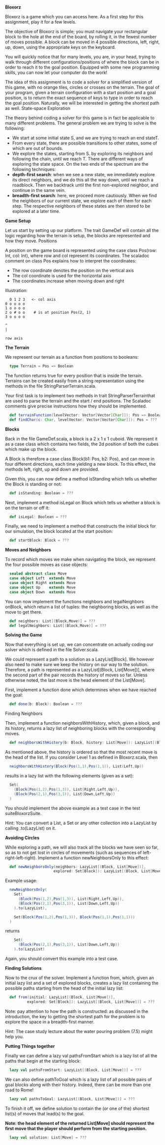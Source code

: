 **Bloxorz**

Bloxorz is a game which you can access here. As a first step for this assignment, play it for a few levels.

The objective of Bloxorz is simple; you must navigate your rectangular block to the hole at the end of the board, by rolling it, in the fewest number of moves possible. A block can be moved in 4 possible directions, left, right, up, down, using the appropriate keys on the keyboard.

You will quickly notice that for many levels, you are, in your head, trying to walk through different configurations/positions of where the block can be in order to reach it to the goal position. Equipped with some new programming skills, you can now let your computer do the work!

The idea of this assignment is to code a solver for a simplified version of this game, with no orange tiles, circles or crosses on the terrain. The goal of your program, given a terrain configuration with a start position and a goal position, is to return the exact sequence of keys to type in order to reach the goal position. Naturally, we will be interested in getting the shortest path as well.
State-space Exploration

The theory behind coding a solver for this game is in fact be applicable to many different problems. The general problem we are trying to solve is the following:
* We start at some initial state S, and we are trying to reach an end stateT.
* From every state, there are possible transitions to other states, some of which are out of bounds.
* We explore the states, starting from S. by exploring its neighbors and following the chain, until we reach T. There are different ways of exploring the state space. On the two ends of the spectrum are the following techniques:
* **depth-first search**: when we see a new state, we immediately explore its direct neighbors, and we do this all the way down, until we reach a roadblock. Then we backtrack until the first non-explored neighbor, and continue in the same vein.
* **breadth-first search**: here, we proceed more cautiously. When we find the neighbors of our current state, we explore each of them for each step. The respective neighbors of these states are then stored to be explored at a later time.

**Game Setup**

Let us start by setting up our platform. The trait GameDef will contain all the logic regarding how the terrain is setup, the blocks are represented and how they move.
Positions

A position on the game board is represented using the case class Pos(row: Int, col: Int), where row and col represent its coordinates. The scaladoc comment on class Pos explains how to interpret the coordinates:

* The row coordinate denotes the position on the vertical axis
* The col coordinate is used for the horizontal axis
* The coordinates increase when moving down and right

Illustration:

```
  0 1 2 3   <- col axis
0 o o o o
1 o o o o
2 o # o o    # is at position Pos(2, 1)
3 o o o o

^
|

row axis
```

**The Terrain**

We represent our terrain as a function from positions to booleans:
```scala
  type Terrain = Pos => Boolean
```

The function returns true for every position that is inside the terrain. Terrains can be created easily from a string representation using the methods in the file StringParserTerrain.scala.

Your first task is to implement two methods in trait StringParserTerrainthat are used to parse the terrain and the start / end positions.
The Scaladoc comments give precise instructions how they should be implemented.

```scala
  def terrainFunction(levelVector: Vector[Vector[Char]]): Pos => Boolean = ???
  def findChar(c: Char, levelVector: Vector[Vector[Char]]): Pos = ???
```


**Blocks**

Back in the file GameDef.scala, a block is a 2 x 1 x 1 cuboid. We represent it as a case class which contains two fields, the 2d position of both the cubes which make up the block.

A Block is therefore a case class Block(b1: Pos, b2: Pos), and can move in four different directions, each time yielding a new block. To this effect, the methods left, right, up and down are provided.

Given this, you can now define a method isStanding which tells us whether the Block is standing or not:


```scala
  def isStanding: Boolean = ???
```

Next, implement a method isLegal on Block which tells us whether a block is on the terrain or off it:

```scala
  def isLegal: Boolean = ???
```

Finally, we need to implement a method that constructs the initial block for our simulation, the block located at the start position:

```scala
  def startBlock: Block = ???
```

**Moves and Neighbors**

To record which moves we make when navigating the block, we represent the four possible moves as case objects:

```scala
  sealed abstract class Move
  case object Left  extends Move
  case object Right extends Move
  case object Up    extends Move
  case object Down  extends Move
```

You can now implement the functions neighbors and legalNeighbors onBlock, which return a list of tuples: the neighboring blocks, as well as the move to get there.


```scala
  def neighbors: List[(Block,Move)] = ???
  def legalNeighbors: List[(Block,Move)] = ???
```

**Solving the Game**

Now that everything is set up, we can concentrate on actually coding our solver which is defined in the file Solver.scala.

We could represent a path to a solution as a LazyList[Block]. We however also need to make sure we keep the history on our way to the solution. Therefore, a path is represented as a LazyList[(Block, List[Move])], where the second part of the pair records the history of moves so far. Unless otherwise noted, the last move is the head element of the List[Move].

First, implement a function done which determines when we have reached the goal:

```scala
  def done(b: Block): Boolean = ???
```

Finding Neighbors

Then, implement a function neighborsWithHistory, which, given a block, and its history, returns a lazy list of neighboring blocks with the corresponding moves.

```scala
  def neighborsWithHistory(b: Block, history: List[Move]): LazyList[(Block, List[Move])] = ???
```

As mentioned above, the history is ordered so that the most recent move is the head of the list. If you consider Level 1 as defined in Bloxorz.scala, then

```scala
  neighborsWithHistory(Block(Pos(1,1),Pos(1,1)), List(Left,Up))
```

results in a lazy list with the following elements (given as a set):

```scala
  Set(
    (Block(Pos(1,2),Pos(1,3)), List(Right,Left,Up)),
    (Block(Pos(2,1),Pos(3,1)), List(Down,Left,Up))
  )
```

You should implement the above example as a test case in the test suiteBloxorzSuite.

Hint: You can convert a List, a Set or any other collection into a LazyList by calling .to(LazyList) on it.

**Avoiding Circles**

While exploring a path, we will also track all the blocks we have seen so far, so as to not get lost in circles of movements (such as sequences of left-right-left-right). Implement a function newNeighborsOnly to this effect:

```scala
  def newNeighborsOnly(neighbors: LazyList[(Block, List[Move])],
                      explored: Set[Block]): LazyList[(Block, List[Move])] = ???
```

Example usage:


```scala
  newNeighborsOnly(
    Set(
      (Block(Pos(1,2),Pos(1,3)), List(Right,Left,Up)),
      (Block(Pos(2,1),Pos(3,1)), List(Down,Left,Up))
    ).to(LazyList),

    Set(Block(Pos(1,2),Pos(1,3)), Block(Pos(1,1),Pos(1,1)))
  )
```

returns 

```scala
    Set(
      (Block(Pos(2,1),Pos(3,1)), List(Down,Left,Up))
    ).to(LazyList)
```

Again, you should convert this example into a test case.

**Finding Solutions**

Now to the crux of the solver. Implement a function from, which, given an initial lazy list and a set of explored blocks, creates a lazy list containing the possible paths starting from the head of the initial lazy list:

```scala
  def from(initial: LazyList[(Block, List[Move])],
          explored: Set[Block]): LazyList[(Block, List[Move])] = ???
```

Note: pay attention to how the path is constructed: as discussed in the introduction, the key to getting the shortest path for the problem is to explore the space in a breadth-first manner.

Hint: The case study lecture about the water pouring problem (7.5) might help you.


**Putting Things together**

Finally we can define a lazy val pathsFromStart which is a lazy list of all the paths that begin at the starting block:

```scala
  lazy val pathsFromStart: LazyList[(Block, List[Move])] = ???
```

We can also define pathToGoal which is a lazy list of all possible pairs of goal blocks along with their history. Indeed, there can be more than one road to Rome!

```scala
  lazy val pathsToGoal: LazyList[(Block, List[Move])] = ???
```
To finish it off, we define solution to contain the (or one of the) shortest list(s) of moves that lead(s) to the goal.

**Note: the head element of the returned List[Move] should represent the first move that the player should perform from the starting position.**

```scala
  lazy val solution: List[Move] = ???
```
